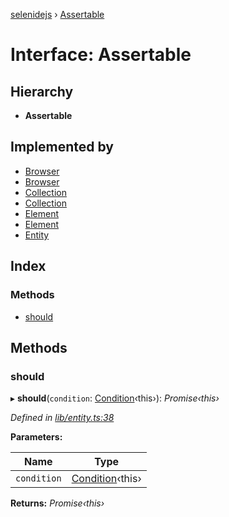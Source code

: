 [selenidejs](../README.md) › [Assertable](assertable.md)

# Interface: Assertable

## Hierarchy

* **Assertable**

## Implemented by

* [Browser](../classes/browser.md)
* [Browser](../classes/browser.md)
* [Collection](../classes/collection.md)
* [Collection](../classes/collection.md)
* [Element](../classes/element.md)
* [Element](../classes/element.md)
* [Entity](../classes/entity.md)

## Index

### Methods

* [should](assertable.md#should)

## Methods

###  should

▸ **should**(`condition`: [Condition](../classes/condition.md)‹this›): *Promise‹this›*

*Defined in [lib/entity.ts:38](https://github.com/knowledgeexpert/selenidejs/blob/master/lib/entity.ts#L38)*

**Parameters:**

Name | Type |
------ | ------ |
`condition` | [Condition](../classes/condition.md)‹this› |

**Returns:** *Promise‹this›*
